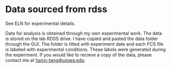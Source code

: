# Data sourced from rdss
See ELN for experimental details.

Data for analysis is obtained through my own experimental work. The data is stored on the lab RDSS drive. I have copied and pasted the data folder
through the GUI. The folder is titled with experiment date and each FCS file is
labeled with experimental conditions. These labels were generated during the
experiment. If you would like to recieve a copy of the data, please contact me at
hanxi-tang@uiowa.edu.
